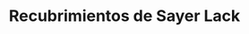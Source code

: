 ---
title: "Recubrimientos de Sayer Lack"
url: /oaxaca-de-juarez/recubrimientos-de-sayer-lack/
shop: pintura
---